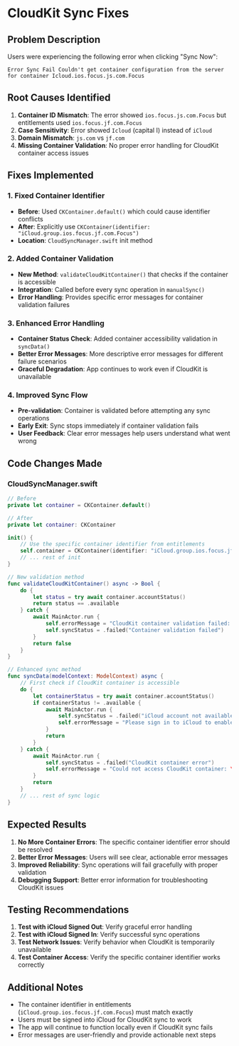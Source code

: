 # CloudKit Sync Fixes

## Problem Description

Users were experiencing the following error when clicking "Sync Now":

```
Error Sync Fail Couldn't get container configuration from the server for container Icloud.ios.focus.js.com.Focus
```

## Root Causes Identified

1. **Container ID Mismatch**: The error showed `ios.focus.js.com.Focus` but entitlements used `ios.focus.jf.com.Focus`
2. **Case Sensitivity**: Error showed `Icloud` (capital I) instead of `iCloud`
3. **Domain Mismatch**: `js.com` vs `jf.com`
4. **Missing Container Validation**: No proper error handling for CloudKit container access issues

## Fixes Implemented

### 1. Fixed Container Identifier

-   **Before**: Used `CKContainer.default()` which could cause identifier conflicts
-   **After**: Explicitly use `CKContainer(identifier: "iCloud.group.ios.focus.jf.com.Focus")`
-   **Location**: `CloudSyncManager.swift` init method

### 2. Added Container Validation

-   **New Method**: `validateCloudKitContainer()` that checks if the container is accessible
-   **Integration**: Called before every sync operation in `manualSync()`
-   **Error Handling**: Provides specific error messages for container validation failures

### 3. Enhanced Error Handling

-   **Container Status Check**: Added container accessibility validation in `syncData()`
-   **Better Error Messages**: More descriptive error messages for different failure scenarios
-   **Graceful Degradation**: App continues to work even if CloudKit is unavailable

### 4. Improved Sync Flow

-   **Pre-validation**: Container is validated before attempting any sync operations
-   **Early Exit**: Sync stops immediately if container validation fails
-   **User Feedback**: Clear error messages help users understand what went wrong

## Code Changes Made

### CloudSyncManager.swift

```swift
// Before
private let container = CKContainer.default()

// After
private let container: CKContainer

init() {
    // Use the specific container identifier from entitlements
    self.container = CKContainer(identifier: "iCloud.group.ios.focus.jf.com.Focus")
    // ... rest of init
}

// New validation method
func validateCloudKitContainer() async -> Bool {
    do {
        let status = try await container.accountStatus()
        return status == .available
    } catch {
        await MainActor.run {
            self.errorMessage = "CloudKit container validation failed: \(error.localizedDescription)"
            self.syncStatus = .failed("Container validation failed")
        }
        return false
    }
}

// Enhanced sync method
func syncData(modelContext: ModelContext) async {
    // First check if CloudKit container is accessible
    do {
        let containerStatus = try await container.accountStatus()
        if containerStatus != .available {
            await MainActor.run {
                self.syncStatus = .failed("iCloud account not available")
                self.errorMessage = "Please sign in to iCloud to enable sync"
            }
            return
        }
    } catch {
        await MainActor.run {
            self.syncStatus = .failed("CloudKit container error")
            self.errorMessage = "Could not access CloudKit container: \(error.localizedDescription)"
        }
        return
    }
    // ... rest of sync logic
}
```

## Expected Results

1. **No More Container Errors**: The specific container identifier error should be resolved
2. **Better Error Messages**: Users will see clear, actionable error messages
3. **Improved Reliability**: Sync operations will fail gracefully with proper validation
4. **Debugging Support**: Better error information for troubleshooting CloudKit issues

## Testing Recommendations

1. **Test with iCloud Signed Out**: Verify graceful error handling
2. **Test with iCloud Signed In**: Verify successful sync operations
3. **Test Network Issues**: Verify behavior when CloudKit is temporarily unavailable
4. **Test Container Access**: Verify the specific container identifier works correctly

## Additional Notes

-   The container identifier in entitlements (`iCloud.group.ios.focus.jf.com.Focus`) must match exactly
-   Users must be signed into iCloud for CloudKit sync to work
-   The app will continue to function locally even if CloudKit sync fails
-   Error messages are user-friendly and provide actionable next steps
